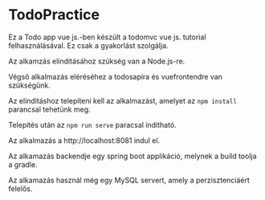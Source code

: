 # TodoPractice
Ez a Todo app vue js.-ben készült a todomvc vue js. tutorial felhasználásával. Ez csak a gyakorlást szolgálja.

Az alkamzás elindításához szükség van a Node.js-re.

Végső alkalmazás eléréséhez a todosapira és vuefrontendre van szükségünk.

Az elinditáshoz telepíteni kell az alkalmazást, amelyet az `npm install` parancsal tehetünk meg.

Telepítés után az `npm run serve` paracsal indítható.

Az alkalmazás a http://localhost:8081 indul el.

Az alkamazás backendje egy spring boot applikáció, melynek a build toolja a gradle.

Az alkamazás használ még egy MySQL servert, amely a perzisztenciáért felelős.